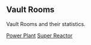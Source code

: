 ## Vault Rooms

Vault Rooms and their statistics.

[Power Plant](Rooms/PowerPlant.md)
[Super Reactor](Rooms/SuperReactor.md)
